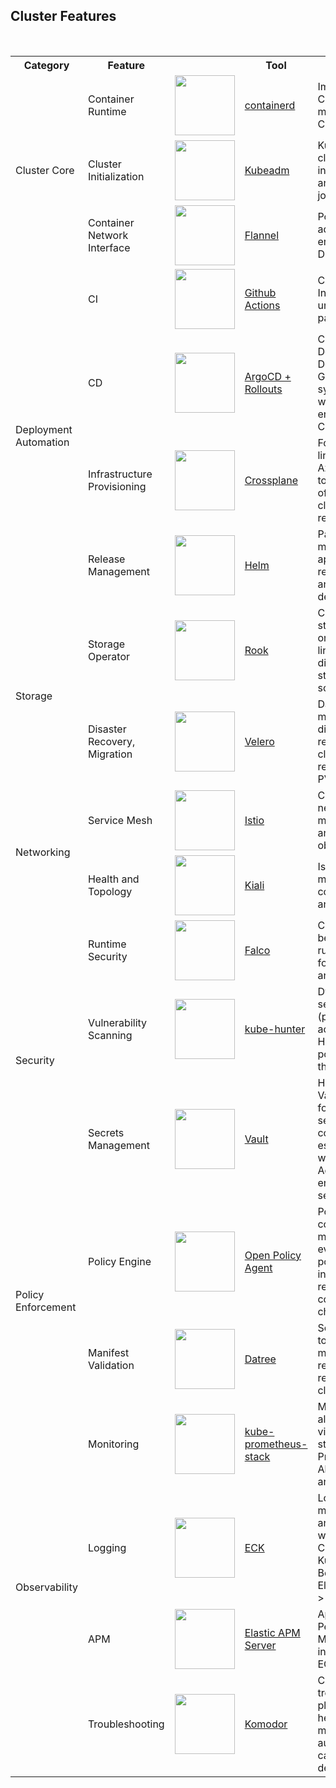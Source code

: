 
## Cluster Features
<br> 
<table>
    <tr>
        <th>Category</th>
        <th>Feature</th>
        <th></th>
        <th>Tool</th>
        <th>Description</th>
    </tr>
    <tr>
        <td rowspan="3">Cluster Core</td>
        <td>Container Runtime</td>
        <td><img width="96" src="https://cncf-branding.netlify.app/img/projects/containerd/stacked/black/containerd-stacked-black.png"></td>
        <td><a href="https://containerd.io/">containerd</a></td>
        <td>Image and Container management, CRI tool</td>
    </tr>
    <tr>
        <td>Cluster Initialization</td>
        <td><img width="96" src="https://user-images.githubusercontent.com/22591623/59856252-74656b00-936e-11e9-8dd9-d6092845981b.png"></td>
        <td><a href="https://kubernetes.io/docs/reference/setup-tools/kubeadm/">Kubeadm</a></td>
        <td>Kubernetes cluster setup, initialization and node joining</td>
    </tr>
    <tr>
        <td>Container Network Interface</td>
        <td><img width="96" src="https://avatars.githubusercontent.com/u/78555908?s=280&v=4"></td>
        <td><a href="https://github.com/flannel-io/flannel">Flannel</a></td>
        <td>Pod network add-on, enables cluster DNS</td>
    </tr>
    <tr>
        <td rowspan="4">Deployment Automation</td>
        <td>CI</td>
        <td><img width="96" src="https://avatars.githubusercontent.com/u/44036562?s=200&v=4)"></td>
        <td><a href=https://github.com/features/actions>Github Actions</a></td>
        <td>Continuous Integration - unpacked and packed testing</td>
    </tr>
    <tr>
        <td>CD</td>
        <td><img width="96" src="https://cncf-branding.netlify.app/img/projects/argo/icon/color/argo-icon-color.svg"></td>
        <td><a href="https://argoproj.github.io/cd">ArgoCD + Rollouts</a></td>
        <td>Continuous Delivery and Deployment - Git synchronised with cluster environments. Canary rollouts</td>
    </tr>
    <tr>
        <td>Infrastructure Provisioning</td>
        <td><img width="96" src="https://cncf-branding.netlify.app/img/projects/crossplane/icon/color/crossplane-icon-color.png"></td>
        <td><a href="https://www.crossplane.io/">Crossplane</a></td>
        <td>For CRDs and linked with Azure provider to manage out-of-cluster cloud resources</td>
    </tr>
    <tr>
        <td>Release Management</td>
        <td><img width="96" src="https://cncf-branding.netlify.app/img/projects/helm/icon/color/helm-icon-color.png"></td>
        <td><a href="https://helm.sh/">Helm</a></td>
        <td>Package management - app versioning, repositories and dependencies</td>
    </tr>
    <tr>
        <td rowspan="2">Storage</td>
        <td>Storage Operator</td>
        <td><img width="96" src="https://cncf-branding.netlify.app/img/projects/rook/icon/color/rook-icon-color.png"></td>
        <td><a href="https://rook.io/">Rook</a></td>
        <td>Cloud native storage orchestrator - link with distributed storage solution</td>
    </tr>
    <tr>
        <td>Disaster Recovery, Migration</td>
        <td><img width="96" src="https://velero.io/img/Velero.svg"></td>
        <td><a href="https://velero.io/">Velero</a></td>
        <td>Data backups, migration and disaster recovery for cluster resources and PVs</td>
    </tr>
    <tr>
        <td rowspan="2">Networking</td>
        <td>Service Mesh</td>
        <td><img width="96" src="https://upload.wikimedia.org/wikipedia/commons/thumb/a/a1/Istio-bluelogo-nobackground-unframed.svg/1365px-Istio-bluelogo-nobackground-unframed.svg.png"></td>
        <td><a href="https://istio.io/">Istio</a></td>
        <td>Cluster networking management and observability</td>
    </tr>
    <tr>
        <td>Health and Topology</td>
        <td><img width="96" src="https://s3.amazonaws.com/media-p.slid.es/uploads/671898/images/6136934/kiali_logo_1color_013144_1280px.svg"></td>
        <td><a href="https://kiali.io/">Kiali</a></td>
        <td>Istio add on to monitor service communication and availability</td>
    </tr>
    <tr>
        <td rowspan="3">Security</td>
        <td>Runtime Security</td>
        <td><img width="96" src="https://cncf-branding.netlify.app/img/projects/falco/stacked/color/falco-stacked-color.png"></td>
        <td><a href="https://falco.org/">Falco</a></td>
        <td>Custom behavioral rules and alerts for cluster anomalies</td>
    </tr>
    <tr>
        <td>Vulnerability Scanning</td>
        <td><img width="96" src="https://api.civo.com/k3s-marketplace/kube-hunter.png"></td>
        <td><a href="https://github.com/aquasecurity/kube-hunter">kube-hunter</a></td>
        <td>Dynamic security tests (passive and active). Highlights potential threats </td>
    </tr>
    <tr>
        <td>Secrets Management</td>
        <td><img width="96" src="https://www.nicepng.com/png/full/827-8272881_vault-logo-black-and-white-hashicorp-vault-logo.png"></td>
        <td><a href="https://www.vaultproject.io/">Vault</a></td>
        <td>Hashicorp Vault cluster for all project secrets, connection established with Github Actions environment secrets</td>
    </tr>
    <tr>
        <td rowspan="2">Policy Enforcement</td>
        <td>Policy Engine</td>
        <td><img width="96" src="https://landscape.cncf.io/logos/open-policy-agent-opa.svg"></td>
        <td><a href="https://www.openpolicyagent.org/">Open Policy Agent</a></td>
        <td>Policy-based control - manages and evaluates policies against incoming requests and configuration changes</td>
    </tr>
    <tr>
        <td>Manifest Validation</td>
        <td><img width="96" src="https://assets-global.website-files.com/61c02e339c1199782326e3ce/61c02e339c1199792d26e436_datree__logo.svg"></td>
        <td><a href="https://www.datree.io/">Datree</a></td>
        <td>Scans configs to prevent misconfigured resources reaching cluster</td>
    </tr>
    <tr>
        <td rowspan="4">Observability</td>
        <td>Monitoring</td>
        <td><img width="96" src="https://artifacthub.io/image/0503add5-3fce-4b63-bbf3-b9f649512a86@1x"></td>
        <td><a href="https://artifacthub.io/packages/helm/prometheus-community/kube-prometheus-stack">kube-prometheus-stack</a></td>
        <td>Monitoring, alerting and visualisation stack including Prometheus, Alert Manager and Grafana</td>
    </tr>
    <tr>
        <td>Logging</td>
        <td><img width="96" src="https://seeklogo.com/images/E/elasticsearch-logo-C75C4578EC-seeklogo.com.png"></td>
        <td><a href="https://www.elastic.co/guide/en/cloud-on-k8s/2.8/k8s-quickstart.html">ECK</a></td>
        <td>Log management and delivery with Elastic Cloud on Kubernetes. Beats -> ElasticSearch -> Kibana</td>
    </tr>
    <tr>
        <td>APM</td>
        <td><img width="96" src="https://static-www.elastic.co/v3/assets/bltefdd0b53724fa2ce/blt5ceddec3c8f0ca55/5d082bb6877575d0584761ac/logo-apm-32-color.svg"></td>
        <td><a href="https://www.elastic.co/guide/en/cloud-on-k8s/2.8/k8s-apm-server.html">Elastic APM Server</a></td>
        <td>Application Performance Monitoring - integrated with ECK service</td>
    </tr>
    <tr>
        <td>Troubleshooting</td>
        <td><img width="96" src="https://lh5.googleusercontent.com/-hf9J6_pbnTk/AAAAAAAAAAI/AAAAAAAAAAA/-Ewgawd0NH4/s44-p-k-no-ns-nd/photo.jpg"></td>
        <td><a href="https://komodor.com/">Komodor</a></td>
        <td>Cluster troubleshooting platform - health monitoring and automated root cause detection</td>
    </tr>
    <!-- Add more rows for other tools -->
</table>
<br>